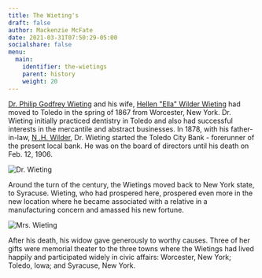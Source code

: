 ```yaml
---
title: The Wieting's
draft: false
author: Mackenzie McFate
date: 2021-03-31T07:50:29-05:00
socialshare: false
menu:
  main:
    identifier: the-wietings
    parent: history
    weight: 20
---
```

[Dr. Philip Godfrey Wieting](https://www.findagrave.com/memorial/91328896/philip-godfrey-wieting) and his wife, [Hellen "Ella" Wilder Wieting](https://www.findagrave.com/memorial/91329030/hellen-wieting) had moved to Toledo in the spring of 1867 from Worcester, New York. Dr. Wieting initially practiced dentistry in Toledo and also had successful interests in the mercantile and abstract businesses. In 1878, with his father-in-law, [N .H. Wilder](https://www.findagrave.com/memorial/91329776/nathaniel-h.-wilder), Dr. Wieting started the Toledo City Bank - forerunner of the present local bank. He was on the board of directors until his death on Feb. 12, 1906.

![Dr. Wieting](/img/_history_Dr_Wieting-(small).jpg "Dr. P. G. Wieting")

Around the turn of the century, the Wietings moved back to New York state, to Syracuse. Wieting, who had prospered here, prospered even more in the new location where he became associated with a relative in a manufacturing concern and amassed his new fortune.

![Mrs. Wieting](/img/_history_Ella-Wieting-(small).jpg "Hellen \"Ella\" Wilder Wieting")

After his death, his widow gave generously to worthy causes. Three of her gifts were memorial theater to the three towns where the Wietings had lived happily and participated widely in civic affairs: Worcester, New York; Toledo, Iowa; and Syracuse, New York.